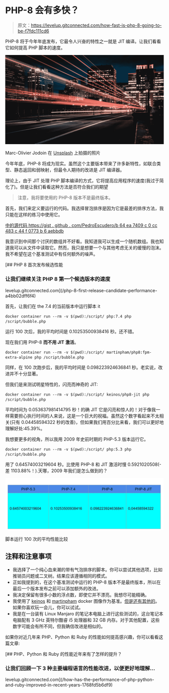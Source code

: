 # PHP-8 会有多快？

> 原文：<https://levelup.gitconnected.com/how-fast-is-php-8-going-to-be-f7fdc111cd6>

PHP-8 将于今年年底发布，它最令人兴奋的特性之一就是 JIT 编译。让我们看看它如何提高 PHP 脚本的速度。

![](img/47e838bdb87d6a77c0a698ca6b64d227.png)

Marc-Olivier Jodoin 在 [Unsplash](https://unsplash.com?utm_source=medium&utm_medium=referral) 上拍摄的照片

今年年底，PHP-8 将成为现实。虽然这个主要版本带来了许多新特性，如联合类型、静态返回和弱映射，但最令人期待的改进是 JIT 编译器。

理论上，由于 JIT 处理 PHP 脚本编译的方式，它将提高应用程序的速度(我过于简化了)。但是让我们看看这种方法是否符合我们的期望

> 注意，我将要使用的 PHP-8 版本不是最终版本。

首先，我们来定义要运行的代码。我选择冒泡排序是因为它是最差的排序方法，我只能在这样的练习中使用它。

[中的源代码 https://gist . github . com/PedroEscudero/b 64 ea 7409 c 0 cc 483 c 44 f 0773 b 6 aebbdb](https://gist.github.com/PedroEscudero/b64ea7409c0cc483c44f0773b6aebbdb)

我意识到中间那个讨厌的数组并不好看。我知道我可以生成一个随机数组。我也知道我可以从文件中读取它。然而，我只是想要一个与其他考虑无关的缓慢的泡沫。我不希望在这个基准测试中有任何额外的噪声。

[](/php-8-first-release-candidate-performance-a4bb02dff6f4) [## PHP 8 首次发布候选性能

### 让我们继续关注 PHP 8 第一个候选版本的速度

levelup.gitconnected.com](/php-8-first-release-candidate-performance-a4bb02dff6f4) 

首先，让我们在 the 7.4 的当前版本中运行脚本 it

```
docker container run --rm -v $(pwd):/script/ php:7.4 php /script/bubble.php
```

运行 100 次后，我的平均时间是 0.10253500938416 秒。还不错。

现在我们用 PHP-8 **而不用 JIT** **激活**。

```
docker container run --rm -v $(pwd):/script/ martinpham/php8:fpm-extra-alpine php /script/bubble.php
```

同样，在 100 次跑步后，我的平均时间是 0.098223924636841 秒。老实说，改进并不十分显著。

但我们是来测试明星特性的，闪亮而神奇的 JIT:

```
docker container run --rm -v $(pwd):/script/ keinos/php8-jit php /script/bubble.php
```

平均时间为 0.053637981414795 秒！的确 JIT 它是闪亮和惊人的！对于像我一样需要担心执行时间的人来说，这是一个巨大的祝福。虽然这个数字看起来不太相关(只有 0.04458594322 秒的改善)，但如果我们用百分比来看，我们可以更好地理解好处:45.39%。

我想要更多的视角，所以我用 2009 年史前时期的 PHP-5.3 版本运行它。

```
docker container run --rm -v $(pwd):/script/ php:5.3 php /script/bubble.php
```

用了 0.64574003219604 秒。比使用 PHP-8 和 JIT 激活时慢 0.5921020508(-差 1103.88%！).天哪，2009 年我们是怎么做到的？

![](img/5cc935ffdae8758834d2ef7193069e48.png)

脚本运行 100 次的平均性能比较

## 注释和注意事项

*   我选择了一个纯心血来潮的带有气泡排序的脚本。你可以尝试其他选项，比如推销员问题或二叉树。结果应该遵循相同的模式。
*   正如我提到的，在这个基准测试中运行的 PHP-8 版本不是最终版本，所以在最后一个版本发布之前可以添加额外的改进。
*   我决定保留有很多小数的浮点数，即使它并不漂亮。我想尽可能精确。
*   我使用了 [keinos](https://hub.docker.com/r/keinos/php8-jit) 和 [martinpham](https://hub.docker.com/r/martinpham/php8) docker 图像作为基准。[但是还有其他的](https://hub.docker.com/search?q=php8&type=image&sort=updated_at&order=desc)。如果你喜欢玩一会儿，你可以试试。
*   我是在一台装有 Linux Manjaro 的笔记本电脑上进行这些测试的，这台笔记本电脑配有 3 GHz 英特尔酷睿 i5 处理器和 32 GB 内存。对于其他配置，这些数字可能会有所不同，但我确信改进是相似的。

如果你对近几年来 PHP、Python 和 Ruby 的性能如何提高感兴趣，你可以看看这篇文章:

[](/how-has-the-performance-of-php-python-and-ruby-improved-in-recent-years-1768fd5b6df9) [## PHP、Python 和 Ruby 的性能近年来有了怎样的提升？

### 让我们回顾一下 3 种主要编程语言的性能改进，以便更好地理解…

levelup.gitconnected.com](/how-has-the-performance-of-php-python-and-ruby-improved-in-recent-years-1768fd5b6df9)